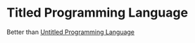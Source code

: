# Titled Programming Language

Better than [Untitled Programming Language](https://github.com/wk-y/upl)